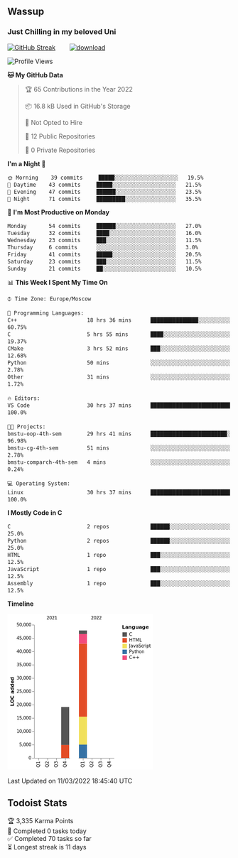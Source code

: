 ## Wassup 
### Just Chilling in my beloved Uni 

<!--
-->

[![GitHub Streak](http://github-readme-streak-stats.herokuapp.com?user=archeoss&theme=shades-of-purple&hide_border=true&date_format=j%20M%5B%20Y%5D)](https://git.io/streak-stats)&nbsp;&nbsp;&nbsp;&nbsp;&nbsp;&nbsp;&nbsp;&nbsp;[![download](https://user-images.githubusercontent.com/68448737/147796309-d8b65b1d-4dde-40d9-b03a-2b42aaa6cd43.jpeg)
](https://bmstu.ru/)

<!--START_SECTION:waka-->
![Profile Views](http://img.shields.io/badge/Profile%20Views-28-blue)

**🐱 My GitHub Data** 

> 🏆 65 Contributions in the Year 2022
 > 
> 📦 16.8 kB Used in GitHub's Storage 
 > 
> 🚫 Not Opted to Hire
 > 
> 📜 12 Public Repositories 
 > 
> 🔑 0 Private Repositories  
 > 
**I'm a Night 🦉** 

```text
🌞 Morning    39 commits     █████░░░░░░░░░░░░░░░░░░░░   19.5% 
🌆 Daytime    43 commits     █████░░░░░░░░░░░░░░░░░░░░   21.5% 
🌃 Evening    47 commits     ██████░░░░░░░░░░░░░░░░░░░   23.5% 
🌙 Night      71 commits     █████████░░░░░░░░░░░░░░░░   35.5%

```
📅 **I'm Most Productive on Monday** 

```text
Monday       54 commits     ██████░░░░░░░░░░░░░░░░░░░   27.0% 
Tuesday      32 commits     ████░░░░░░░░░░░░░░░░░░░░░   16.0% 
Wednesday    23 commits     ███░░░░░░░░░░░░░░░░░░░░░░   11.5% 
Thursday     6 commits      ░░░░░░░░░░░░░░░░░░░░░░░░░   3.0% 
Friday       41 commits     █████░░░░░░░░░░░░░░░░░░░░   20.5% 
Saturday     23 commits     ███░░░░░░░░░░░░░░░░░░░░░░   11.5% 
Sunday       21 commits     ██░░░░░░░░░░░░░░░░░░░░░░░   10.5%

```


📊 **This Week I Spent My Time On** 

```text
⌚︎ Time Zone: Europe/Moscow

💬 Programming Languages: 
C++                      18 hrs 36 mins      ███████████████░░░░░░░░░░   60.75% 
C                        5 hrs 55 mins       ████░░░░░░░░░░░░░░░░░░░░░   19.37% 
CMake                    3 hrs 52 mins       ███░░░░░░░░░░░░░░░░░░░░░░   12.68% 
Python                   50 mins             ░░░░░░░░░░░░░░░░░░░░░░░░░   2.78% 
Other                    31 mins             ░░░░░░░░░░░░░░░░░░░░░░░░░   1.72%

🔥 Editors: 
VS Code                  30 hrs 37 mins      █████████████████████████   100.0%

🐱‍💻 Projects: 
bmstu-oop-4th-sem        29 hrs 41 mins      ████████████████████████░   96.98% 
bmstu-cg-4th-sem         51 mins             ░░░░░░░░░░░░░░░░░░░░░░░░░   2.78% 
bmstu-comparch-4th-sem   4 mins              ░░░░░░░░░░░░░░░░░░░░░░░░░   0.24%

💻 Operating System: 
Linux                    30 hrs 37 mins      █████████████████████████   100.0%

```

**I Mostly Code in C** 

```text
C                        2 repos             ██████░░░░░░░░░░░░░░░░░░░   25.0% 
Python                   2 repos             ██████░░░░░░░░░░░░░░░░░░░   25.0% 
HTML                     1 repo              ███░░░░░░░░░░░░░░░░░░░░░░   12.5% 
JavaScript               1 repo              ███░░░░░░░░░░░░░░░░░░░░░░   12.5% 
Assembly                 1 repo              ███░░░░░░░░░░░░░░░░░░░░░░   12.5%

```


**Timeline**

![Chart not found](https://raw.githubusercontent.com/archeoss/archeoss/master/charts/bar_graph.png) 


 Last Updated on 11/03/2022 18:45:40 UTC
<!--END_SECTION:waka-->

## Todoist Stats

<!-- TODO-IST:START -->
🏆  3,335 Karma Points           
🌸  Completed 0 tasks today           
✅  Completed 70 tasks so far           
⏳  Longest streak is 11 days
<!-- TODO-IST:END -->
